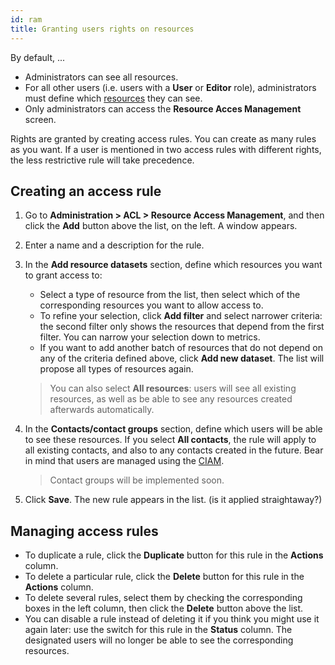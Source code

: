 ```yaml
---
id: ram
title: Granting users rights on resources
---
```


By default, ... 

* Administrators can see all resources.
* For all other users (i.e. users with a **User** or **Editor** role), administrators must define which [resources](../resources/glossary.md#resource) they can see.
* Only administrators can access the **Resource Acces Management** screen.

Rights are granted by creating access rules. You can create as many rules as you want. If a user is mentioned in two access rules with different rights, the less restrictive rule will take precedence.

## Creating an access rule

1. Go to **Administration > ACL > Resource Access Management**, and then click the **Add** button above the list, on the left. A window appears.
2. Enter a name and a description for the rule.
3. In the **Add resource datasets** section, define which resources you want to grant access to:
   * Select a type of resource from the list, then select which of the corresponding resources you want to allow access to.
   * To refine your selection, click **Add filter** and select narrower criteria: the second filter only shows the resources that depend from the first filter. You can narrow your selection down to metrics.
   * If you want to add another batch of resources that do not depend on any of the criteria defined above, click **Add new dataset**. The list will propose all types of resources again.

   > You can also select **All resources**: users will see all existing resources, as well as be able to see any resources created afterwards automatically.

4. In the **Contacts/contact groups** section, define which users will be able to see these resources. If you select **All contacts**, the rule will apply to all existing contacts, and also to any contacts created in the future. Bear in mind that users are managed using the [CIAM](../ciam/ciam.md).

   > Contact groups will be implemented soon.

5. Click **Save**. The new rule appears in the list. (is it applied straightaway?)

## Managing access rules

* To duplicate a rule, click the **Duplicate** button for this rule in the **Actions** column.
* To delete a particular rule, click the **Delete** button for this rule in the **Actions** column.
* To delete several rules, select them by checking the corresponding boxes in the left column, then click the **Delete** button above the list.
* You can disable a rule instead of deleting it if you think you might use it again later: use the switch for this rule in the **Status** column. The designated users will no longer be able to see the corresponding resources.

